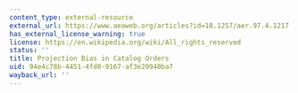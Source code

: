 ```yaml
---
content_type: external-resource
external_url: https://www.aeaweb.org/articles?id=10.1257/aer.97.4.1217
has_external_license_warning: true
license: https://en.wikipedia.org/wiki/All_rights_reserved
status: ''
title: Projection Bias in Catalog Orders
uid: 94e4c78b-4451-4fd0-9167-af3e29940ba7
wayback_url: ''
---
```

